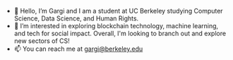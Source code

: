- 👋 Hello, I’m Gargi and I am a student at UC Berkeley studying Computer Science, Data Science, and Human Rights.
- 🌱 I’m interested in exploring blockchain technology, machine learning, and tech for social impact. Overall, I'm looking to branch out and explore new sectors of CS!
- 📫 You can reach me at gargi@berkeley.edu

<!---
gargideshpande/gargideshpande is a ✨ special ✨ repository because its `README.md` (this file) appears on your GitHub profile.
You can click the Preview link to take a look at your changes.
--->
